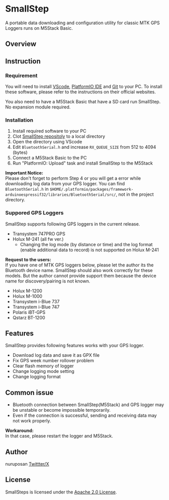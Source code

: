 # SmallStep

A portable data downloading and configuration utility for classic MTK GPS Loggers runs on M5Stack Basic.

## Overview

## Instruction

### Requirement

You will need to install [VScode](https://code.visualstudio.com/download), [PlatformIO IDE](https://platformio.org/install/) and [Git](https://git-scm.com/downloads) to your PC.
To install these software, please refer to the instructions on their official websites.

You also need to have a M5Stack Basic that have a SD card run SmallStep. No expansion module required.

### Installation

1. Install required software to your PC
2. Clot [SmallStep repositoly](https://github.com/nuruposan/SmallStep) to a local directory
3. Open the directory using VScode
4. Edit `BluetoothSerial.h` and increase `RX_QUEUE_SIZE` from 512 to 4094 (bytes)
5. Connect a M5Stack Basic to the PC
6. Run "PlatformIO: Upload" task and install SmallStep to the M5Stack

**Important Notice:**<br>
Please don't forget to perform Step 4 or you will get a error while downloading log data from your GPS logger.
You can find `BluetoothSerial.h` in `$HOME/.platformio/packages/framework-arduinoespressif32/libraries/BluetoothSerial/src/`, not in the project directory.

### Suppored GPS Loggers

SmallStep supports following GPS loggers in the current release.

- Transystem 747PRO GPS
- Holux M-241 (all fw ver.)
  - Changing the log mode (by distance or time) and the log format (enable additional data to record) is not supported on Holux M-241

**Request to the users:**<br>
If you have one of MTK GPS loggers below, please let the author its the Bluetooth device name.
SmallStep should also work correctly for these models.
But the author cannot provide support them because the device name for discovery/pairing is not known.

- Holux M-1200
- Holux M-1000
- Transystem i-Blue 737
- Transystem i-Blue 747
- Polaris iBT-GPS
- Qstarz BT-1200

## Features

SmallStep provides following features works with your GPS logger.

- Download log data and save it as GPX file
- Fix GPS week number rollover problem 
- Clear flash memory of logger 
- Change logging mode setting
- Change logging format

## Common issue

- Bluetooth connection between SmallStep(M5Stack) and GPS logger may be unstable or become impossible temporarily.
- Even if the connection is successful, sending and receiving data may not work properly.

**Workaround:**<br>
In that case, please restart the logger and M5Stack.

## Author

nuruposan [Twittter/X](https://x.com/yaeh77)

## License

SmallSteps is licensed under the [Apache 2.0 License](https://www.apache.org/licenses/LICENSE-2.0).


